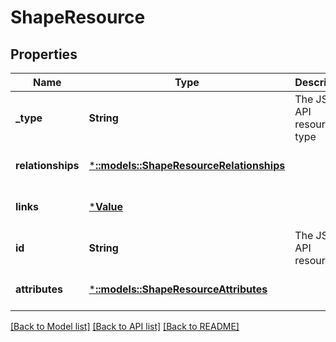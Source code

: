 # ShapeResource

## Properties
Name | Type | Description | Notes
------------ | ------------- | ------------- | -------------
**_type** | **String** | The JSON-API resource type | [optional] [default to null]
**relationships** | [***::models::ShapeResourceRelationships**](ShapeResource_relationships.md) |  | [optional] [default to null]
**links** | [***Value**](Value.md) |  | [optional] [default to null]
**id** | **String** | The JSON-API resource ID | [optional] [default to null]
**attributes** | [***::models::ShapeResourceAttributes**](ShapeResource_attributes.md) |  | [optional] [default to null]

[[Back to Model list]](../README.md#documentation-for-models) [[Back to API list]](../README.md#documentation-for-api-endpoints) [[Back to README]](../README.md)


